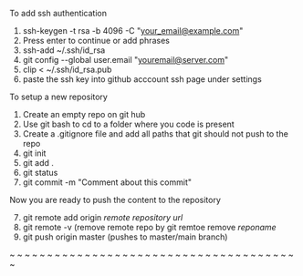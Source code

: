 To add ssh authentication

1. ssh-keygen -t rsa -b 4096 -C "your_email@example.com"
2. Press enter to continue or add phrases
3. ssh-add ~/.ssh/id_rsa
4. git config --global user.email "youremail@server.com"
5. clip < ~/.ssh/id_rsa.pub
6. paste the ssh key into github acccount ssh page under settings








To setup a new repository

1. Create an empty repo on git hub
2. Use git bash to cd to a folder where you code is present
3. Create a .gitignore file and add all paths that git should not push to the repo
4. git init
5. git add .
5. git status
6. git commit -m "Comment about this commit"


Now you are ready to push the content to the repository

7. git remote add origin <i>remote repository url</i>
8. git remote -v (remove remote repo by git remtoe remove <i>reponame</i>
9. git push origin master    (pushes to master/main branch)

~
~
~
~
~
~
~
~
~
~
~
~
~
~
~
~
~
~
~
~
~
~
~
~
~
~
~
~
~
~
~
~
~
~
~
~
~
~
~
